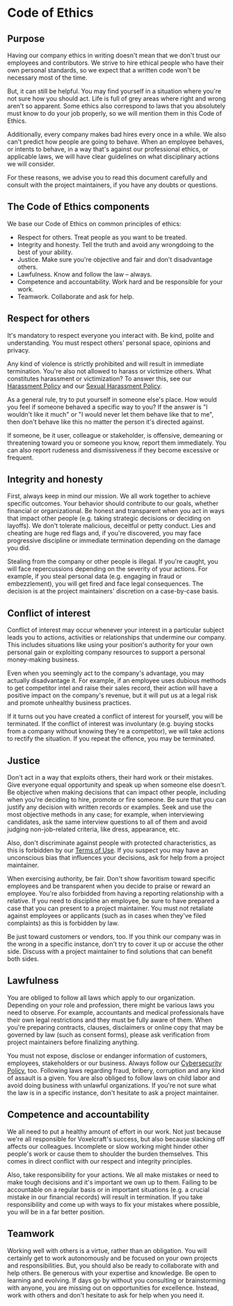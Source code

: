 <!--
===-----------------------------------------------------------------------------------===
Copyright (c) 2021 Voxelcraft

For copying notice, see https://github.com/CMihai99/voxelcraft/blob/main/COPYING.
For licenses we use, see https://github.com/CMihai99/voxelcraft/tree/main/LICENSES.
===-----------------------------------------------------------------------------------===
-->

# Code of Ethics

## Purpose

Having our company ethics in writing doesn't mean that we don't trust our employees
and contributors. We strive to hire ethical people who have their own personal
standards, so we expect that a written code won't be necessary most of the time.

But, it can still be helpful. You may find yourself in a situation where you're
not sure how you should act. Life is full of grey areas where right and wrong aren't
so apparent. Some ethics also correspond to laws that you absolutely must know
to do your job properly, so we will mention them in this Code of Ethics.

Additionally, every company makes bad hires every once in a while. We also can't
predict how people are going to behave. When an employee behaves, or intents to
behave, in a way that's against our professional ethics, or applicable laws, we
will have clear guidelines on what disciplinary actions we will consider.

For these reasons, we advise you to read this document carefully and consult
with the project maintainers, if you have any doubts or questions.

## The Code of Ethics components

We base our Code of Ethics on common principles of ethics:

-   Respect for others. Treat people as you want to be treated.
-   Integrity and honesty. Tell the truth and avoid any wrongdoing to the best of your ability.
-   Justice. Make sure you're objective and fair and don't disadvantage others.
-   Lawfulness. Know and follow the law – always.
-   Competence and accountability. Work hard and be responsible for your work.
-   Teamwork. Collaborate and ask for help.

## Respect for others

It's mandatory to respect everyone you interact with. Be kind, polite and
understanding. You must respect others' personal space, opinions and privacy.

Any kind of violence is strictly prohibited and will result in immediate
termination. You're also not allowed to harass or victimize others. What
constitutes harassment or victimization? To answer this, see our [Harassment Policy](https://github.com/CMihai99/voxelcraft/blob/main/docs/legal/Harassment.md)
and our [Sexual Harassment Policy](https://github.com/CMihai99/voxelcraft/blob/main/docs/legal/SexualHarassment.md).

As a general rule, try to put yourself in someone else's place. How would you
feel if someone behaved a specific way to you? If the answer is "I wouldn't like
it much" or "I would never let them behave like that to me", then don't behave
like this no matter the person it's directed against.

If someone, be it user, colleague or stakeholder, is offensive, demeaning or
threatening toward you or someone you know, report them immediately. You can
also report rudeness and dismissiveness if they become excessive or frequent.

## Integrity and honesty

First, always keep in mind our mission. We all work together to achieve
specific outcomes. Your behavior should contribute to our goals, whether
financial or organizational. Be honest and transparent when you act in ways
that impact other people (e.g. taking strategic decisions or deciding on layoffs).
We don't tolerate malicious, deceitful or petty conduct. Lies and cheating are
huge red flags and, if you're discovered, you may face progressive discipline
or immediate termination depending on the damage you did.

Stealing from the company or other people is illegal. If you're caught, you will
face repercussions depending on the severity of your actions. For example, if you
steal personal data (e.g. engaging in fraud or embezzlement), you will get fired
and face legal consequences. The decision is at the project maintainers' discretion on a case-by-case basis.

## Conflict of interest

Conflict of interest may occur whenever your interest in a particular subject
leads you to actions, activities or relationships that undermine our company.
This includes situations like using your position's authority for your own personal
gain or exploiting company resources to support a personal money-making business.

Even when you seemingly act to the company's advantage, you may actually disadvantage
it. For example, if an employee uses dubious methods to get competitor intel
and raise their sales record, their action will have a positive impact on the company's
revenue, but it will put us at a legal risk and promote unhealthy business practices.

If it turns out you have created a conflict of interest for yourself, you will
be terminated. If the conflict of interest was involuntary (e.g. buying stocks
from a company without knowing they're a competitor), we will take actions to
rectify the situation. If you repeat the offence, you may be terminated.

## Justice

Don't act in a way that exploits others, their hard work or their mistakes.
Give everyone equal opportunity and speak up when someone else doesn't.
Be objective when making decisions that can impact other people,
including when you're deciding to hire, promote or fire someone.
Be sure that you can justify any decision with written records or examples.
Seek and use the most objective methods in any case; for example, when
interviewing candidates, ask the same interview questions to all of them
and avoid judging non-job-related criteria, like dress, appearance, etc.

Also, don't discriminate against people with protected characteristics, as this is
forbidden by our [Terms of Use](https://github.com/CMihai99/voxelcraft/blob/main/docs/legal/TermsOfUse.md).
If you suspect you may have an unconscious bias that influences
your decisions, ask for help from a project maintainer.

When exercising authority, be fair. Don't show favoritism toward specific
employees and be transparent when you decide to praise or reward an employee.
You're also forbidded from having a reporting relationship with a relative.
If you need to discipline an employee, be sure to have prepared a case that
you can present to a project maintainer. You must not retaliate against employees
or applicants (such as in cases when they've filed complaints) as this is forbidden by law.

Be just toward customers or vendors, too. If you think our company was in the wrong
in a specific instance, don't try to cover it up or accuse the other side.
Discuss with a project maintainer to find solutions that can benefit both sides.

## Lawfulness

You are obliged to follow all laws which apply to our organization. Depending on
your role and profession, there might be various laws you need to observe. For
example, accountants and medical professionals have their own legal restrictions
and they must be fully aware of them. When you're preparing contracts, clauses,
disclaimers or online copy that may be governed by law (such as consent forms),
please ask verification from project maintainers before finalizing anything.

You must not expose, disclose or endanger information of customers, employees,
stakeholders or our business. Always follow our [Cybersecurity Policy](https://github.com/CMihai99/voxelcraft/blob/main/docs/legal/Cybersecurity.md), too.
Following laws regarding fraud, bribery, corruption and any kind of
assault is a given. You are also obliged to follow laws on child labor
and avoid doing business with unlawful organizations. If you're not sure
what the law is in a specific instance, don't hesitate to ask a project maintainer.

## Competence and accountability

We all need to put a healthy amount of effort in our work. Not just because
we're all responsible for Voxelcraft's success, but also because slacking off
affects our colleagues. Incomplete or slow working might hinder other people's
work or cause them to shoulder the burden themselves.
This comes in direct conflict with our respect and integrity principles.

Also, take responsibility for your actions. We all make mistakes or need to make
tough decisions and it's important we own up to them. Failing to be accountable
on a regular basis or in important situations (e.g. a crucial mistake in our
financial records) will result in termination. If you take responsibility and come up
with ways to fix your mistakes where possible, you will be in a far better position.

## Teamwork

Working well with others is a virtue, rather than an obligation. You will certainly
get to work autonomously and be focused on your own projects and responsibilities.
But, you should also be ready to collaborate with and help others. Be generous with
your expertise and knowledge. Be open to learning and evolving. If days go by without
you consulting or brainstorming with anyone, you are missing out on opportunities
for excellence. Instead, work with others and don't hesitate to ask for help when you need it.
